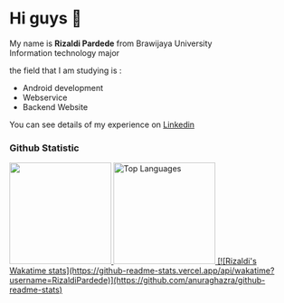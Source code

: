 Hi guys 👋 
==

My name is **Rizaldi Pardede** from Brawijaya University \
Information technology major 

the field that I am studying is :
* Android development
* Webservice
* Backend Website

You can see details of my experience on [Linkedin](https://www.linkedin.com/in/rizaldi-pardede-7b5708261)

### Github Statistic
<p align="left">
<a href="https://github.com/RizaldiPardede">
  <img height="180em" src="https://github-readme-stats-eight-theta.vercel.app/api?username=RizaldiPardede&show_icons=true&theme=algolia&include_all_commits=true&count_private=true"/>
  <img height="180em" src="https://github-readme-stats-eight-theta.vercel.app/api/top-langs/?username=RizaldiPardede&layout=compact&langs_count=8&theme=algolia" alt="Top Languages"/>
  [![Rizaldi's Wakatime stats](https://github-readme-stats.vercel.app/api/wakatime?username=RizaldiPardede)](https://github.com/anuraghazra/github-readme-stats)
</a>
</p>
